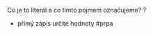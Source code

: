 Co je to literál a co tímto pojmem označujeme?
?
- přímý zápis určité hodnoty
#prpa
<!--SR:!2023-12-26,1,190--> 
